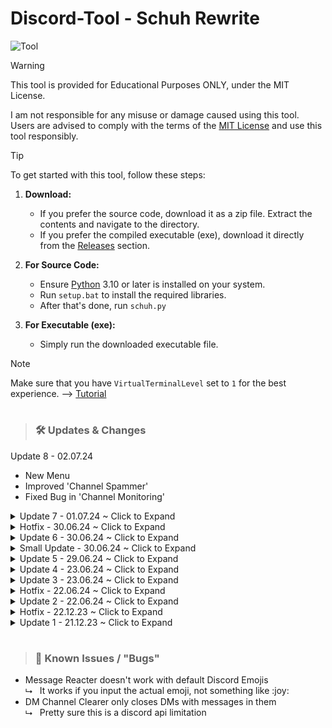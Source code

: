 # Discord-Tool - Schuh Rewrite
![Tool](https://schuh.wtf/resources/images/schuhrewrite.png)
<br>
> [!WARNING]
> 
> This tool is provided for Educational Purposes ONLY, under the MIT License.
> 
> I am not responsible for any misuse or damage caused using this tool. Users are advised to comply with the terms of the [MIT License](https://github.com/Schuh1337/Discord-MultiTool?tab=MIT-1-ov-file) and use this tool responsibly.

> [!TIP]
> 
> To get started with this tool, follow these steps:
> 
> 1. **Download:**
>    - If you prefer the source code, download it as a zip file. Extract the contents and navigate to the directory.
>    - If you prefer the compiled executable (exe), download it directly from the [Releases](https://github.com/Schuh1337/Discord-MultiTool/releases) section.
> 
> 2. **For Source Code:**
>    - Ensure [Python](https://www.python.org/downloads/) 3.10 or later is installed on your system.
>    - Run `setup.bat` to install the required libraries.
>    - After that's done, run `schuh.py`
> 
> 3. **For Executable (exe):**
>    - Simply run the downloaded executable file.
> 

> [!NOTE]
> Make sure that you have `VirtualTerminalLevel` set to `1` for the best experience. --> [Tutorial](https://www.youtube.com/watch?v=HeJOyEw3RtM)

#
> ### 🛠️ Updates & Changes

Update 8 - 02.07.24
* New Menu
* Improved 'Channel Spammer'
* Fixed Bug in 'Channel Monitoring'

<details>
<summary>Update 7 - 01.07.24 ~ Click to Expand</summary>
<br>

* Added additional information to 'Token Information' (Friend Requests, Standing, Available & Used Boosts)
* Improved 'Message Deleter' by adding more Error handling and better Logic

</details>

<details>
<summary>Hotfix - 30.06.24 ~ Click to Expand</summary>
<br>

* Fixed big issue in 'Message Deleter'

</details>

<details>
<summary>Update 6 - 30.06.24 ~ Click to Expand</summary>
<br>

* Added 'Message Deleter'
* Added count displays for 'Token Payments'
* Added additional information to 'Token Information' (Clan, Locale, Created)

</details>

<details>
<summary>Small Update - 30.06.24 ~ Click to Expand</summary>
<br>

* Removed 'Created By' in 'Webhook Information' due to discord changes
* Added Colors to 'Token Payments' Success & Failed Values

</details>

<details>
<summary>Update 5 - 29.06.24 ~ Click to Expand</summary>
<br>
  
* Added 'Token Payments'

</details>

<details>
<summary>Update 4 - 23.06.24 ~ Click to Expand</summary>
<br>
  
* Added 'Token Login'

</details>

<details>
<summary>Update 3 - 23.06.24 ~ Click to Expand</summary>
<br>

* Added Custom Emoji support to 'Animated Status'
* Added Choice between 'Plain Text' Statuses and 'Emoji & Text' Statuses to 'Animated Status'

</details>

<details>
<summary>Hotfix - 22.06.24 ~ Click to Expand</summary>
<br>

* Fixed Animated Stickers being downloaded as Static

</details>

<details>
<summary>Update 2 - 22.06.24 ~ Click to Expand</summary>
<br>

* Added 'Scrape Emojis'
* Added 'Scrape Stickers'

</details>

<details>
<summary>Hotfix - 22.12.23 ~ Click to Expand</summary>
<br>
  
* Added .strip() to the validate_input function to remove leading and trailing Spaces
* Other minor fixes & adjustments

</details>

<details>
<summary>Update 1 - 21.12.23 ~ Click to Expand</summary>
<br>

* Added 'Remove Hypesquad' to HypeSquad Changer
* Added 'IP Address Lookup'
* Improved Channel Monitoring
* Improved Inputs

</details>

#
> ### 🚨 Known Issues / "Bugs"

* Message Reacter doesn't work with default Discord Emojis<br>
  ⮡&nbsp;&nbsp; It works if you input the actual emoji, not something like :​joy​:<br>
* DM Channel Clearer only closes DMs with messages in them<br>
  ⮡ &nbsp;&nbsp;Pretty sure this is a discord api limitation<br>
